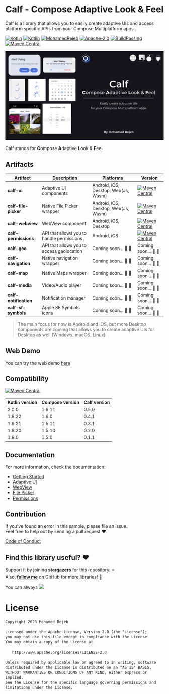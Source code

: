 # Calf - Compose Adaptive Look & Feel

Calf is a library that allows you to easily create adaptive UIs and access platform specific APIs from your Compose Multiplatform apps.

[![Kotlin](https://img.shields.io/badge/kotlin-2.0.0-blue.svg?logo=kotlin)](http://kotlinlang.org)
[![Kotlin](https://img.shields.io/badge/compose-1.6.11-blue.svg?logo=jetpackcompose)](https://www.jetbrains.com/lp/compose-multiplatform)
[![MohamedRejeb](https://raw.githubusercontent.com/MohamedRejeb/MohamedRejeb/main/badges/mohamedrejeb.svg)](https://github.com/MohamedRejeb)
[![Apache-2.0](https://img.shields.io/badge/License-Apache%202.0-green.svg)](https://opensource.org/licenses/Apache-2.0)
[![BuildPassing](https://shields.io/badge/build-passing-brightgreen)](https://github.com/MohamedRejeb/ksoup/actions)
[![Maven Central](https://img.shields.io/maven-central/v/com.mohamedrejeb.calf/calf-ui)](https://search.maven.org/search?q=g:%22com.mohamedrejeb.calf%22%20AND%20a:%calf-ui%22)

![Calf thumbnail](docs/images/thumbnail.png)

Calf stands for **C**ompose **A**daptive **L**ook & **F**eel

## Artifacts

| Artifact              | Description                               | Platforms                            | Version                                                                                                                                                                                           |
|-----------------------|-------------------------------------------|--------------------------------------|---------------------------------------------------------------------------------------------------------------------------------------------------------------------------------------------------|
| **calf-ui**           | Adaptive UI components                    | Android, iOS, Desktop, Web(Js, Wasm) | [![Maven Central](https://img.shields.io/maven-central/v/com.mohamedrejeb.calf/calf-ui)](https://search.maven.org/search?q=g:%22com.mohamedrejeb.calf%22%20AND%20a:%calf-ui%22)                   |
| **calf-file-picker**  | Native File Picker wrapper                | Android, iOS, Desktop, Web(Js, Wasm) | [![Maven Central](https://img.shields.io/maven-central/v/com.mohamedrejeb.calf/calf-file-picker)](https://search.maven.org/search?q=g:%22com.mohamedrejeb.calf%22%20AND%20a:%calf-file-picker%22) |
| **calf-webview**      | WebView component                         | Android, iOS, Desktop                | [![Maven Central](https://img.shields.io/maven-central/v/com.mohamedrejeb.calf/calf-webview)](https://search.maven.org/search?q=g:%22com.mohamedrejeb.calf%22%20AND%20a:%calf-webview%22)         |
| **calf-permissions**  | API that allows you to handle permissions | Android, iOS                         | [![Maven Central](https://img.shields.io/maven-central/v/com.mohamedrejeb.calf/calf-file-picker)](https://search.maven.org/search?q=g:%22com.mohamedrejeb.calf%22%20AND%20a:%calf-file-picker%22) |                                                                                                                                                                        
| **calf-geo**          | API that allows you to access geolocation | Coming soon... 🚧 🚧                 | Coming soon... 🚧 🚧                                                                                                                                                                              |
| **calf-navigation**   | Native navigation wrapper                 | Coming soon... 🚧 🚧                 | Coming soon... 🚧 🚧                                                                                                                                                                              |
| **calf-map**          | Native Maps wrapper                       | Coming soon... 🚧 🚧                 | Coming soon... 🚧 🚧                                                                                                                                                                              |
| **calf-media**        | Video/Audio player                        | Coming soon... 🚧 🚧                 | Coming soon... 🚧 🚧                                                                                                                                                                              |
| **calf-notification** | Notification manager                      | Coming soon... 🚧 🚧                 | Coming soon... 🚧 🚧                                                                                                                                                                              |
| **calf-sf-symbols**   | Apple SF Symbols icons                    | Coming soon... 🚧 🚧                 | Coming soon... 🚧 🚧                                                                                                                                                                              |

> The main focus for now is Android and iOS, but more Desktop components are coming that allows you to create adaptive UIs for Desktop as well (Windows, macOS, Linux)

## Web Demo

You can try the web demo [here](https://calf-library.netlify.app/)

## Compatibility

[![Maven Central](https://img.shields.io/maven-central/v/com.mohamedrejeb.calf/calf-ui)](https://search.maven.org/search?q=g:%22com.mohamedrejeb.calf%22%20AND%20a:%calf-ui%22)

| Kotlin version | Compose version | Calf version |
|----------------|-----------------|--------------|
| 2.0.0          | 1.6.11          | 0.5.0        |
| 1.9.22         | 1.6.0           | 0.4.1        |
| 1.9.21         | 1.5.11          | 0.3.1        |
| 1.9.20         | 1.5.10          | 0.2.0        |
| 1.9.0          | 1.5.0           | 0.1.1        |

## Documentation

For more information, check the documentation:

- [Getting Started](docs/installation.md)
- [Adaptive UI](docs/ui.md)
- [WebView](docs/webview.md)
- [File Picker](docs/filepicker.md)
- [Permissions](docs/permissions.md)

## Contribution
If you've found an error in this sample, please file an issue. <br>
Feel free to help out by sending a pull request :heart:.

[Code of Conduct](https://github.com/MohamedRejeb/Calf/blob/main/CODE_OF_CONDUCT.md)

## Find this library useful? :heart:
Support it by joining __[stargazers](https://github.com/MohamedRejeb/Calf/stargazers)__ for this repository. :star: <br>
Also, __[follow me](https://github.com/MohamedRejeb)__ on GitHub for more libraries! 🤩

You can always <a href="https://www.buymeacoffee.com/MohamedRejeb"><img src="https://img.buymeacoffee.com/button-api/?text=Buy me a coffee&emoji=&slug=MohamedRejeb&button_colour=FFDD00&font_colour=000000&font_family=Cookie&outline_colour=000000&coffee_colour=ffffff"></a>

# License
```
Copyright 2023 Mohamed Rejeb

Licensed under the Apache License, Version 2.0 (the "License");
you may not use this file except in compliance with the License.
You may obtain a copy of the License at

   http://www.apache.org/licenses/LICENSE-2.0

Unless required by applicable law or agreed to in writing, software
distributed under the License is distributed on an "AS IS" BASIS,
WITHOUT WARRANTIES OR CONDITIONS OF ANY KIND, either express or implied.
See the License for the specific language governing permissions and
limitations under the License.
```
